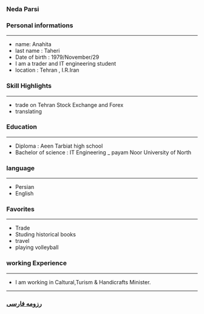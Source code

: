 
### Neda Parsi


### Personal informations

---
+ name: Anahita
+ last name : Taheri
+ Date of birth : 1979/November/29
+ I am a trader and IT engineering student
+ location : Tehran , I.R.Iran


### Skill Highlights

---
+ trade on Tehran Stock Exchange and Forex
+ translating


### Education

---
+ Diploma : Aeen Tarbiat high school
+ Bachelor of science : IT Engineering
_ payam Noor University of North 

### language

---
+ Persian
+ English

### Favorites

---
+ Trade
+ Studing historical books
+ travel 
+ playing volleyball

### working Experience

---
+ I am working in Caltural,Turism & Handicrafts Minister.




--- 
### [رزومه فارسی](resume-fa.md)
